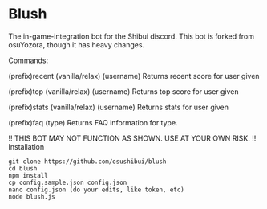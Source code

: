 # Blush
The in-game-integration bot for the Shibui discord.
This bot is forked from osuYozora, though it has heavy changes.


Commands:

(prefix)recent (vanilla/relax) (username)
Returns recent score for user given

(prefix)top (vanilla/relax) (username)
Returns top score for user given

(prefix)stats (vanilla/relax) (username)
Returns stats for user given

(prefix)faq (type)
Returns FAQ information for type.

!! THIS BOT MAY NOT FUNCTION AS SHOWN. USE AT YOUR OWN RISK. !!
Installation

```
git clone https://github.com/osushibui/blush
cd blush
npm install
cp config.sample.json config.json
nano config.json (do your edits, like token, etc)
node blush.js
```
